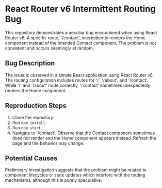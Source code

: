 # React Router v6 Intermittent Routing Bug

This repository demonstrates a peculiar bug encountered when using React Router v6.  A specific route, '/contact', intermittently renders the Home component instead of the intended Contact component. The problem is not consistent and occurs seemingly at random.

## Bug Description
The issue is observed in a simple React application using React Router v6.  The routing configuration includes routes for '/', '/about', and '/contact'.  While '/' and '/about' route correctly, '/contact' sometimes unexpectedly renders the Home component. 

## Reproduction Steps
1. Clone the repository.
2. Run `npm install`.
3. Run `npm start`.
4. Navigate to '/contact'.  Observe that the Contact component sometimes does not render and the Home component appears instead.  Refresh the page and the behavior may change. 

## Potential Causes
Preliminary investigation suggests that the problem might be related to component lifecycles or state updates which interfere with the routing mechanisms, although this is purely speculative.